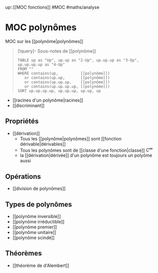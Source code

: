 up::[[MOC fonctions]]
#MOC #maths/analyse 
# MOC polynômes
MOC sur les [[polynôme|polynômes]]

> [!query]- Sous-notes de [[polynôme]]
> ```dataview
> TABLE up as "Up", up.up as "2-Up", up.up.up as "3-Up", up.up.up.up as "4-Up"
> FROM ""
> WHERE contains(up,          [[polynôme]])
>    or contains(up.up,       [[polynôme]])
>    or contains(up.up.up,    [[polynôme]])
>    or contains(up.up.up.up, [[polynôme]])
> SORT up.up.up.up, up.up.up, up.up, up
> ```


 - [[racines d'un polynôme|racines]]
 - [[discriminant]]

## Propriétés
 - [[dérivation]]
     - Tous les [[polynôme|polynômes]] sont [[fonction dérivable|dérivables]]
     - Tous les polynômes sont de [[classe d'une fonction|classe]] $C^{\infty}$
     - la [[dérivation|dérivée]] d'un polynôme est toujours un polyôme aussi

## Opérations
 - [[division de polynômes]]

## Types de polynômes 
 - [[polynôme inversible]]
 - [[polynôme irréductible]]
 - [[polynôme premier]]
 - [[polynôme unitaire]]
 - [[polynôme scindé]]

## Théorèmes 
 - [[théorème de d'Alembert]]

